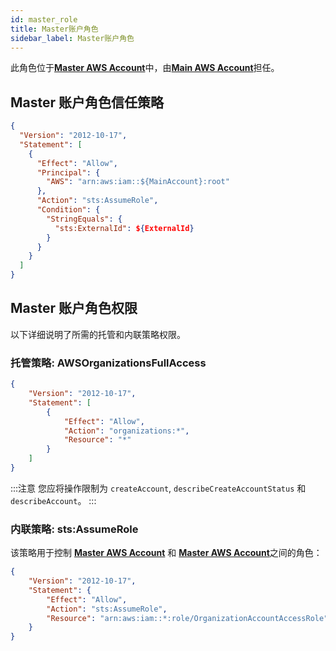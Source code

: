```yaml
---
id: master_role
title: Master账户角色
sidebar_label: Master账户角色
---
```


此角色位于[**Master AWS Account**](introduction)中，由[**Main AWS Account**](introduction)担任。

## Master 账户角色信任策略

```json
{
  "Version": "2012-10-17",
  "Statement": [
    {
      "Effect": "Allow",
      "Principal": {
        "AWS": "arn:aws:iam::${MainAccount}:root"
      },
      "Action": "sts:AssumeRole",
      "Condition": {
        "StringEquals": {
          "sts:ExternalId": ${ExternalId}
        }
      }
    }
  ]
}
```

## Master 账户角色权限

以下详细说明了所需的托管和内联策略权限。

### 托管策略: AWSOrganizationsFullAccess

```json
{
    "Version": "2012-10-17",
    "Statement": [
        {
            "Effect": "Allow",
            "Action": "organizations:*",
            "Resource": "*"
        }
    ]
}
```

:::注意
您应将操作限制为 `createAccount`, `describeCreateAccountStatus` 和 `describeAccount`。
:::

### 内联策略: sts:AssumeRole

该策略用于控制 [**Master AWS Account**](introduction) 和 [**Master AWS Account**](introduction)之间的角色：

```json
{
    "Version": "2012-10-17",
    "Statement": {
        "Effect": "Allow",
        "Action": "sts:AssumeRole",
        "Resource": "arn:aws:iam::*:role/OrganizationAccountAccessRole"
    }
}
```
